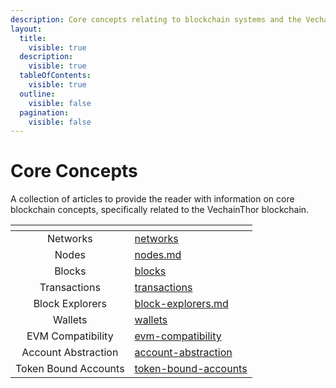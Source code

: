 ```yaml
---
description: Core concepts relating to blockchain systems and the VechainThor blockchain.
layout:
  title:
    visible: true
  description:
    visible: true
  tableOfContents:
    visible: true
  outline:
    visible: false
  pagination:
    visible: false
---
```


# Core Concepts

A collection of articles to provide the reader with information on core blockchain concepts, specifically related to the VechainThor blockchain.

<table data-view="cards"><thead><tr><th align="center"></th><th data-hidden data-card-target data-type="content-ref"></th></tr></thead><tbody><tr><td align="center">Networks</td><td><a href="networks/">networks</a></td></tr><tr><td align="center">Nodes</td><td><a href="nodes.md">nodes.md</a></td></tr><tr><td align="center">Blocks</td><td><a href="blocks/">blocks</a></td></tr><tr><td align="center">Transactions</td><td><a href="transactions/">transactions</a></td></tr><tr><td align="center">Block Explorers</td><td><a href="block-explorers.md">block-explorers.md</a></td></tr><tr><td align="center">Wallets</td><td><a href="wallets/">wallets</a></td></tr><tr><td align="center">EVM Compatibility</td><td><a href="evm-compatibility/">evm-compatibility</a></td></tr><tr><td align="center">Account Abstraction</td><td><a href="account-abstraction/">account-abstraction</a></td></tr><tr><td align="center">Token Bound Accounts</td><td><a href="token-bound-accounts/">token-bound-accounts</a></td></tr></tbody></table>
